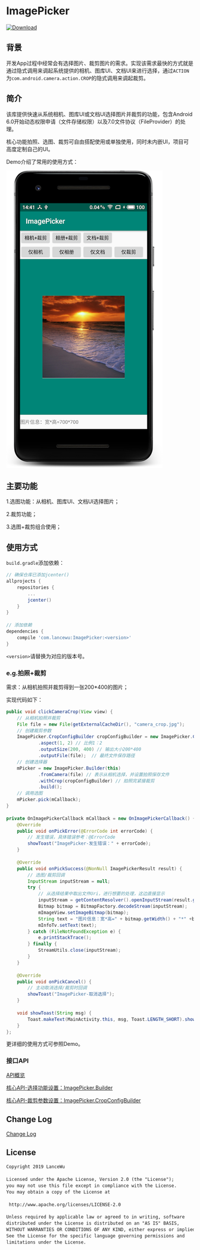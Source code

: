 
# ImagePicker

[![Download](https://api.bintray.com/packages/wrs/maven/ImagePicker/images/download.svg)](https://bintray.com/wrs/maven/ImagePicker/_latestVersion)

## 背景

开发App过程中经常会有选择图片、裁剪图片的需求。实现该需求最快的方式就是通过隐式调用来调起系统提供的相机、图库UI、文档UI来进行选择，通过`ACTION`为`com.android.camera.action.CROP`的隐式调用来调起裁剪。

## 简介

该库提供快速从系统相机、图库UI或文档UI选择图片并裁剪的功能，包含Android 6.0开始动态权限申请（文件存储权限）以及7.0文件协议（FileProvider）的处理。

核心功能拍照、选图、裁剪可自由搭配使用或单独使用，同时未内嵌UI，项目可高度定制自己的UI。

Demo介绍了常用的使用方式：

![简介](screenshot/简介.png)

## 主要功能

1.选图功能：从相机、图库UI、文档UI选择图片；

2.裁剪功能；

3.选图+裁剪组合使用；

## 使用方式

`build.gradle`添加依赖：

```groovy
// 确保仓库已添加jcenter()
allprojects {
    repositories {
        ...
        jcenter()
    }
}

// 添加依赖
dependencies {
	compile 'com.lancewu:ImagePicker:<version>' 
}
```

`<version>`请替换为对应的版本号。

### e.g.拍照+裁剪

需求：从相机拍照并裁剪得到一张200*400的图片；

实现代码如下：

```java
public void clickCameraCrop(View view) {
    // 从相机拍照并裁剪
    File file = new File(getExternalCacheDir(), "camera_crop.jpg");
    // 创建裁剪参数
    ImagePicker.CropConfigBuilder cropConfigBuilder = new ImagePicker.CropConfigBuilder()
            .aspect(1, 2) // 比例1：2
            .outputSize(200, 400) // 输出大小200*400
            .outputFile(file);  // 最终文件保存路径
    // 创建选择器
    mPicker = new ImagePicker.Builder(this)
            .fromCamera(file) // 表示从相机选择，并设置拍照保存文件
            .withCrop(cropConfigBuilder) // 拍照完紧接裁剪
            .build();
    // 调用选图
    mPicker.pick(mCallback);
}

private OnImagePickerCallback mCallback = new OnImagePickerCallback() {
    @Override
    public void onPickError(@ErrorCode int errorCode) {
        // 发生错误，具体错误参考：@ErrorCode
        showToast("ImagePicker-发生错误：" + errorCode);
    }

    @Override
    public void onPickSuccess(@NonNull ImagePickerResult result) {
        // 选图/裁剪回调
        InputStream inputStream = null;
        try {
            // 从选择结果中取出文件Uri，进行想要的处理，这边直接显示
            inputStream = getContentResolver().openInputStream(result.getImageUri());
            Bitmap bitmap = BitmapFactory.decodeStream(inputStream);
            mImageView.setImageBitmap(bitmap);
            String text = "图片信息：宽*高=" + bitmap.getWidth() + "*" +bitmap.getHeight();
            mInfoTv.setText(text);
        } catch (FileNotFoundException e) {
            e.printStackTrace();
        } finally {
            StreamUtils.close(inputStream);
        }
    }

    @Override
    public void onPickCancel() {
        // 主动取消选择/裁剪时回调
        showToast("ImagePicker-取消选择");
    }

    void showToast(String msg) {
        Toast.makeText(MainActivity.this, msg, Toast.LENGTH_SHORT).show();
    }
};
```

更详细的使用方式可参照Demo。

### 接口API

[API概览](docs/index.html) 

[核心API-选择功能设置：ImagePicker.Builder](docs/com/lancewu/imagepicker/ImagePicker.Builder.html) 

[核心API-裁剪参数设置：ImagePicker.CropConfigBuilder](docs/com/lancewu/imagepicker/ImagePicker.CropConfigBuilder.html) 

## Change Log

[Change Log](CHANGELOG.md)

## License

```txt
Copyright 2019 LanceWu

Licensed under the Apache License, Version 2.0 (the "License");
you may not use this file except in compliance with the License.
You may obtain a copy of the License at

 http://www.apache.org/licenses/LICENSE-2.0

Unless required by applicable law or agreed to in writing, software
distributed under the License is distributed on an "AS IS" BASIS,
WITHOUT WARRANTIES OR CONDITIONS OF ANY KIND, either express or implied.
See the License for the specific language governing permissions and
limitations under the License.
```
